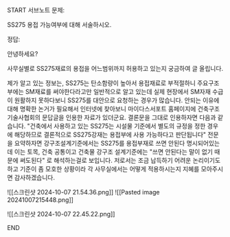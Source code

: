 START
서브노트
문제:

SS275 용접 가능여부에 대해 서술하시오.

정답:

안녕하세요?

사무실별로 SS275재료의 용접을 어느범위까지 허용하고 있는지 궁금하여 글 올립니다.


제가 알고 있는 정보는, SS275는 탄소함량이 높아서 용접재료로 부적절하니 주요구조부에는 SM재료를 써야한다라고만 일반적으로 알고 있는데 실제 현장에서 SM자재 수급이 원활하지 못하다보니 SS275를 대안으로 요청하는 경우가 많습니다. 안되는 이유에 대해 명확한 논거가 필요해서 인터넷에 찾아보니 마이다스서포트 홈페이지에 건축구조기술사협회의 문답글을 인용한 자료가 있더군요.
결론문을 그대로 인용하자면 다음과 같습니다. "건축에서 사용하고 있는 SS275는 시설물 기준에서 별도의 규정을 정한 경우에 해당하므로 결론적으로 SS275강재는 용접부에 사용 가능하다고 판단됩니다"
전문을 요약하자면 강구조설계기준에서는 SS275를 용접부재로 쓰면 안된다 명시되어있는데 이는 토목, 건축 공통이고 건축물 강구조 설계기준에는 "쓰면 안된다는 말이 없기 때문에 써도된다" 로 해석하는걸로 보입니다.
저로서는 조금 납득하기 어려운 논리이기도 하고 기준이 좀 모호한 상황이라 각 사무실에서는 어떻게 적용하시는지 지혜를 모아주시면 감사하겠습니다.


![[스크린샷 2024-10-07 21.54.36.png]]
![[Pasted image 20241007215448.png]]

![[스크린샷 2024-10-07 22.45.22.png]]



<!--ID: 1728570484355-->
END